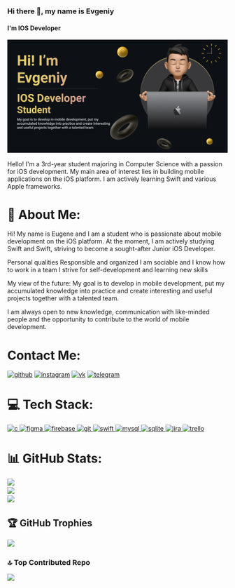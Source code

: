 ### Hi there 👋, my name is Evgeniy
#### I'm IOS Developer
![I'm IOS Developer](https://github.com/alpenovDcode/alpenovDcode/blob/main/Banner.png)

Hello! I'm a 3rd-year student majoring in Computer Science with a passion for iOS development. My main area of interest lies in building mobile applications on the iOS platform. I am actively learning Swift and various Apple frameworks.



# 💫 About Me:
Hi! My name is Eugene and I am a student who is passionate about mobile development on the iOS platform. At the moment, I am actively studying Swift and Swift, striving to become a sought-after Junior iOS Developer.

Personal qualities
Responsible and organized
I am sociable and I know how to work in a team
I strive for self-development and learning new skills

My view of the future:
My goal is to develop in mobile development, put my accumulated knowledge into practice and create interesting and useful projects together with a talented team.

I am always open to new knowledge, communication with like-minded people and the opportunity to contribute to the world of mobile development.

# Contact Me:
[<img src='https://cdn.jsdelivr.net/npm/simple-icons@3.0.1/icons/github.svg' alt='github' height='40'>](https://github.com/alpenovDcode)  [<img src='https://cdn.jsdelivr.net/npm/simple-icons@3.0.1/icons/instagram.svg' alt='instagram' height='40'>](https://www.instagram.com/https://www.instagram.com/still__in.love/)  [<img src='https://cdn.jsdelivr.net/npm/simple-icons@3.0.1/icons/vk.svg' alt='vk' height='40'>](https://vk.com/alpewa)  [<img src='https://cdn.jsdelivr.net/npm/simple-icons@3.0.1/icons/telegram.svg' alt='telegram' height='40'>](t.me/alpenov)  

# 💻 Tech Stack:
<p align="left">
  <a href="https://www.cprogramming.com/" target="_blank" rel="noreferrer">
    <img src="https://img.shields.io/badge/c-%2300599C.svg?style=for-the-badge&logo=c&logoColor=white" alt="c" width="40" height="40"/>
  </a>
  <a href="https://www.figma.com/" target="_blank" rel="noreferrer">
    <img src="https://img.shields.io/badge/figma-%23F24E1E.svg?style=for-the-badge&logo=figma&logoColor=white" alt="figma" width="40" height="40"/>
  </a>
  <a href="https://firebase.google.com/" target="_blank" rel="noreferrer">
    <img src="https://img.shields.io/badge/firebase-%23039BE5.svg?style=for-the-badge&logo=firebase" alt="firebase" width="40" height="40"/>
  </a>
  <a href="https://git-scm.com/" target="_blank" rel="noreferrer">
    <img src="https://www.vectorlogo.zone/logos/git-scm/git-scm-icon.svg" alt="git" width="40" height="40"/>
  </a>
  <a href="https://developer.apple.com/swift/" target="_blank" rel="noreferrer">
    <img src="https://img.shields.io/badge/swift-F54A2A?style=for-the-badge&logo=swift&logoColor=white" alt="swift" width="40" height="40"/>
  </a>
  <a href="https://www.mysql.com/" target="_blank" rel="noreferrer">
    <img src="https://img.shields.io/badge/mysql-%2300000f.svg?style=for-the-badge&logo=mysql&logoColor=white" alt="mysql" width="40" height="40"/>
  </a>
  <a href="https://www.sqlite.org" target="_blank" rel="noreferrer">
    <img src="https://img.shields.io/badge/sqlite-%2307405e.svg?style=for-the-badge&logo=sqlite&logoColor=white" alt="sqlite" width="40" height="40"/>
  </a>
  <a href="https://www.atlassian.com/software/jira" target="_blank" rel="noreferrer">
    <img src="https://img.shields.io/badge/jira-%230A0FFF.svg?style=for-the-badge&logo=jira&logoColor=white" alt="jira" width="40" height="40"/>
  </a>
  <a href="https://trello.com/" target="_blank" rel="noreferrer">
    <img src="https://img.shields.io/badge/Trello-%23026AA7.svg?style=for-the-badge&logo=Trello&logoColor=white" alt="trello" width="40" height="40"/>
  </a>
</p>



# 📊 GitHub Stats:
![](https://github-readme-stats.vercel.app/api?username=alpenovDcode&theme=gruvbox&hide_border=false&include_all_commits=true&count_private=true)<br/>
![](https://github-readme-streak-stats.herokuapp.com/?user=alpenovDcode&theme=gruvbox&hide_border=false)<br/>
![](https://github-readme-stats.vercel.app/api/top-langs/?username=alpenovDcode&theme=gruvbox&hide_border=false&include_all_commits=true&count_private=true&layout=compact)

## 🏆 GitHub Trophies
![](https://github-profile-trophy.vercel.app/?username=alpenovDcode&theme=dracula&no-frame=true&no-bg=false&margin-w=4)

### 🔝 Top Contributed Repo
![](https://github-contributor-stats.vercel.app/api?username=alpenovDcode&limit=5&theme=dracula&combine_all_yearly_contributions=true)


<!-- Proudly created with GPRM ( https://gprm.itsvg.in ) -->
